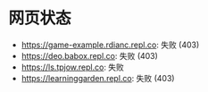 # 网页状态
- https://game-example.rdianc.repl.co: 失败 (403)
- https://deo.babox.repl.co: 失败 (403)
- https://ls.tpjow.repl.co: 失败
- https://learninggarden.repl.co: 失败 (403)
